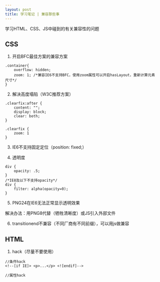 ```yaml
---
layout: post
title: 学习笔记 | 兼容那些事
---
```


学习HTML、CSS、JS中碰到的有关兼容性的问题

## CSS

1. 开启BFC最佳方案的兼容方案

```
.container{
    overflow: hidden;
    zoom: 1; /*兼容IE6不支持BFC，使用zoom属性可以开启hasLayout，重新计算元素尺寸*/
}
```

2. 解决高度塌陷（W3C推荐方案）

```
.clearfix:after {
    content: "";
    display: block;
    clear: both;
}

.clearfix {
    zoom: 1
}
```

3. IE6不支持固定定位（position: fixed;）

4. 透明度

```
div {
    opacity: .5;
}
/*IE8及以下不支持opacity*/
div {
    filter: alpha(opacity=0);
}
```

5. PNG24在IE6无法正常显示透明效果

解决办法：用PNG8代替（牺牲清晰度）或JS引入外部文件

6. transitionend不兼容（不同厂商有不同前缀），可以用js做兼容

## HTML

1. hack（尽量不要使用）

```
//条件hack
<!--[if IE]> <p>...</p> <![endif]-->

//属性hack
```